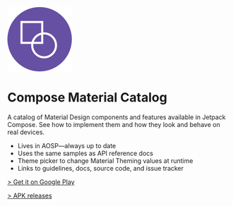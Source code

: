 ![Compose Material Catalog icon](icon.png)

# Compose Material Catalog

A catalog of Material Design components and features available in Jetpack Compose. See how to
implement them and how they look and behave on real devices.

* Lives in AOSP—always up to date
* Uses the same samples as API reference docs
* Theme picker to change Material Theming values at runtime
* Links to guidelines, docs, source code, and issue tracker

[> Get it on Google Play](https://play.google.com/store/apps/details?id=androidx.compose.material.catalog)

[> APK releases](https://github.com/android/compose-samples/releases)
